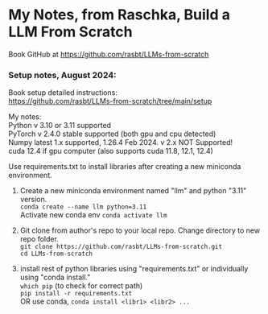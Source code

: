 # My Notes, from Raschka, Build a LLM From Scratch

Book GitHub at https://github.com/rasbt/LLMs-from-scratch

### Setup notes, August 2024:  

Book setup detailed instructions:  
https://github.com/rasbt/LLMs-from-scratch/tree/main/setup  

My notes:  
Python v 3.10 or 3.11 supported   
PyTorch v 2.4.0 stable supported (both gpu and cpu detected)  
Numpy latest 1.x supported, 1.26.4 Feb 2024. v 2.x NOT Supported!  
cuda 12.4 if gpu computer (also supports cuda 11.8, 12.1, 12.4)

Use requirements.txt to install libraries after creating a new miniconda environment.  

1) Create a new miniconda environment named "llm" and python "3.11" version.   
   `conda create --name llm python=3.11`  
   Activate new conda env `conda activate llm`  

3) Git clone from author's repo to your local repo.
   Change directory to new repo folder.  
   `git clone https://github.com/rasbt/LLMs-from-scratch.git`  
   `cd LLMs-from-scratch`  

3) install rest of python libraries using "requirements.txt" or individually using "conda install."    
   `which pip` (to check for correct path)  
   `pip install -r requirements.txt`  
   OR use conda, `conda install <libr1> <libr2> ...`  




 
